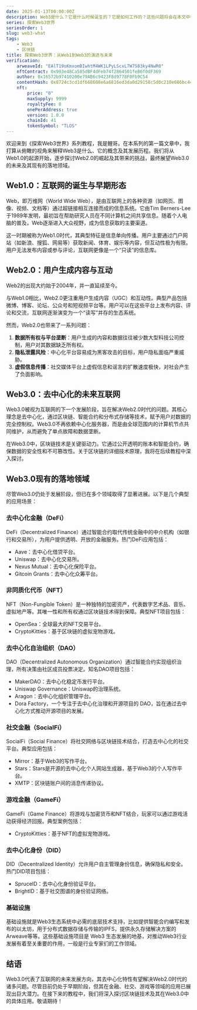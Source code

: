 ```yaml
---
date: 2025-01-13T00:00:00Z
description: Web3是什么？它是什么时候诞生的？它是如何工作的？这些问题将会在本文中得到解答。
series: 探索Web3世界
seriesOrder: 1
slug: web3-what
tags:
    - Web3
    - 区块链
title: 探索Web3世界：从Web1到Web3的演进与未来
verification:
    arweaveId: "EAlT19oKmxomBIwhtM4WK1LPyLScxL7W7S03ky4NwR0"
    nftContract: 0x903e48Ca585dBF4dFeb74f2864501feB6f0dF369
    author: 0x16572b97410200e79AB6c9423F8d9778F0Fb9C54
    contentHash: 0x8724c3cd1df668608e6a6816ed3da0d29158c5d0c210e686bc44e1cbd17ede7d1.0.0
    nft:
        price: "0"
        maxSupply: 9999
        royaltyFee: 0
        onePerAddress: true
        version: 1.0.0
        chainId: 41
        tokenSymbol: "TLOS"
---
```


欢迎来到《探索Web3世界》系列教程，我是鲤哥。在本系列的第一篇文章中，我打算从俯瞰的视角来解释Web3是什么、它的概念及其发展历程。我们将从Web1.0的起源开始，逐步探讨Web2.0的崛起及其带来的挑战，最终展望Web3.0的未来及其现有的落地领域。

## Web1.0：互联网的诞生与早期形态

Web，即万维网（World Wide Web），是由互联网上的各种资源（如网页、图像、视频、文档等）通过超链接相互连接而成的信息系统。它由Tim Berners-Lee于1989年发明，最初旨在帮助研究人员在不同计算机之间共享信息。随着个人电脑的普及，Web逐渐进入大众视野，成为信息获取的主要渠道。

这一时期被称为Web1.0时代，其典型特征是信息单向传播。用户主要通过门户网站（如新浪、搜狐、网易等）获取新闻、体育、娱乐等内容，但互动性极为有限。用户无法发布内容或参与评论，互联网更像是一个“只读”的信息库。

## Web2.0：用户生成内容与互动

Web2的出现大约始于2004年，并一直延续至今。

与Web1.0相比，Web2.0更注重用户生成内容（UGC）和互动性。典型产品包括微博、博客、论坛、公众号和短视频平台等。用户可以在这些平台上发布内容、评论和交流，互联网逐渐演变为一个“读写”并存的生态系统。

然而，Web2.0也带来了一系列问题：

1. **数据所有权与平台垄断**：用户生成的内容和数据往往被少数大型科技公司控制，用户对其数据缺乏所有权。
2. **隐私泄露风险**：中心化平台容易成为黑客攻击的目标，用户隐私面临严重威胁。
3. **虚假信息传播**：社交媒体平台上虚假信息和谣言的扩散速度极快，对社会产生了负面影响。

## Web3.0：去中心化的未来互联网

Web3.0被视为互联网的下一个发展阶段，旨在解决Web2.0时代的问题。其核心理念是去中心化，通过区块链、智能合约和分布式存储等技术，赋予用户对数据的完全控制权。Web3.0不再依赖中心化服务器，而是由全球范围内的计算机节点共同维护，从而避免了单点故障和数据垄断。

在Web3.0中，区块链技术是关键驱动力。它通过公开透明的账本和智能合约，确保数据的安全性和不可篡改性。关于区块链的详细技术原理，我将在后续教程中深入探讨。

## Web3.0现有的落地领域

尽管Web3.0仍处于发展阶段，但已在多个领域取得了显著进展。以下是几个典型的应用场景：

### 去中心化金融（DeFi）

DeFi（Decentralized Finance）通过智能合约取代传统金融中的中介机构（如银行和交易所），为用户提供透明、开放的金融服务。热门DeFi应用包括：

- Aave：去中心化借贷平台。
- Uniswap：去中心化交易所。
- Nexus Mutual：去中心化保险平台。
- Gitcoin Grants：去中心化众筹平台。

### 非同质化代币（NFT）

NFT（Non-Fungible Token）是一种独特的加密资产，代表数字艺术品、音乐、虚拟地产等。其唯一性和所有权通过区块链技术得到保障。典型NFT项目包括：

- OpenSea：全球最大的NFT交易平台。
- CryptoKitties：基于区块链的虚拟宠物游戏。

### 去中心化自治组织（DAO）

DAO（Decentralized Autonomous Organization）通过智能合约实现组织治理，所有决策由社区成员投票决定。知名DAO项目包括：

- MakerDAO：去中心化稳定币发行平台。
- Uniswap Governance：Uniswap的治理系统。
- Aragon：去中心化组织管理平台。
- Dora Factory，一个专注于去中心化治理和开源项目的 DAO，旨在通过去中心化方式推动开源项目的发展。

### 社交金融（SocialFi）

SocialFi（Social Finance）将社交网络与区块链技术结合，打造去中心化的社交平台。典型应用包括：

- Mirror：基于Web3的写作平台。
- Stars：Stars是开源的去中心化个人网站生成器，基于Web3的个人写作平台。
- XMTP：区块链账户间的消息传递协议。

### 游戏金融（GameFi）

GameFi（Game Finance）将游戏与加密货币和NFT结合，玩家可以通过游戏活动获得经济回报。典型案例包括：

- CryptoKitties：基于NFT的虚拟宠物游戏。

### 去中心化身份（DID）

DID（Decentralized Identity）允许用户自主管理身份信息，确保隐私和安全。热门DID项目包括：

- SpruceID：去中心化身份验证平台。
- BrightID：基于社交图谱的身份验证网络。

### 基础设施

基础设施就是Web3生态系统中必需的底层技术支持，比如提供智能合约编写和发布的以太坊，用于分布式数据存储与传输的IPFS，提供永久存储解决方案的Arweave等等。这些基础设施项目是 Web3 生态发展的地基，对推动Web3行业发展有着至关重要的作用，一般是行业专家们的工作领域。

## 结语

Web3.0代表了互联网的未来发展方向，其去中心化特性有望解决Web2.0时代的诸多问题。尽管目前仍处于早期阶段，但其在金融、社交、游戏等领域的应用已展现出巨大潜力。在接下来的教程中，我们将深入探讨区块链技术及其在Web3.0中的具体应用。敬请期待！